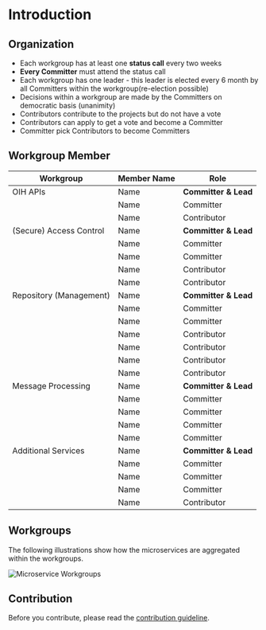 # Introduction

## Organization
- Each workgroup has at least one **status call** every two weeks
- **Every Committer** must attend the status call
- Each workgroup has one leader - this leader is elected every 6 month by all Committers within the workgroup(re-election possible)
- Decisions within a workgroup are made by the Committers on democratic basis (unanimity)
- Contributors contribute to the projects but do not have a vote
- Contributors can apply to get a vote and become a Committer
- Committer pick Contributors to become Committers

## Workgroup Member

| Workgroup  | Member Name | Role |
| ------------- | ------------- | ------------- |
| OIH APIs  | Name  | **Committer & Lead**  |
|  | Name  | Committer  |
|  | Name  | Contributor  |
| (Secure) Access Control | Name  | **Committer & Lead**  |
|  | Name  | Committer  |
|  | Name  | Committer  |
|  | Name  | Contributor |
|  | Name  | Contributor  |
|  Repository (Management)| Name  | **Committer & Lead**  |
|  | Name  | Committer |
|  | Name | Committer  |
|  | Name  | Contributor  |
|  | Name | Contributor  |
|  | Name  | Contributor  |
|  | Name  | Contributor  |
| Message Processing | Name  | **Committer & Lead**  |
|  | Name  | Committer  |
|  | Name  | Committer  |
|  | Name  | Committer  |
|  | Name  | Committer  |
| Additional Services | Name  | **Committer & Lead**  |
|  | Name  | Committer  |
|  | Name  | Committer  |
|  | Name  | Committer  |
|  | Name  | Contributor  |

## Workgroups

The following illustrations show how the microservices are aggregated within the workgroups.

![Microservice Workgroups](https://github.com/openintegrationhub/Microservices/blob/master/Images/OIH%20Workgroups.png)

## Contribution

Before you contribute, please read the [contribution guideline](https://github.com/openintegrationhub/microservices/blob/master/CONTRIBUTING.md).

